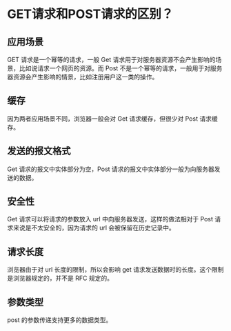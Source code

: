 # GET请求和POST请求的区别？

## 应用场景
GET 请求是一个幂等的请求，一般 Get 请求用于对服务器资源不会产生影响的场景，比如说请求一个网页的资源。而 Post 不是一个幂等的请求，一般用于对服务器资源会产生影响的情景，比如注册用户这一类的操作。

## 缓存
因为两者应用场景不同，浏览器一般会对 Get 请求缓存，但很少对 Post 请求缓存。

## 发送的报文格式
Get 请求的报文中实体部分为空，Post 请求的报文中实体部分一般为向服务器发送的数据。

## 安全性
Get 请求可以将请求的参数放入 url 中向服务器发送，这样的做法相对于 Post 请求来说是不太安全的，因为请求的 url 会被保留在历史记录中。

## 请求长度
浏览器由于对 url 长度的限制，所以会影响 get 请求发送数据时的长度。这个限制是浏览器规定的，并不是 RFC 规定的。

## 参数类型
post 的参数传递支持更多的数据类型。